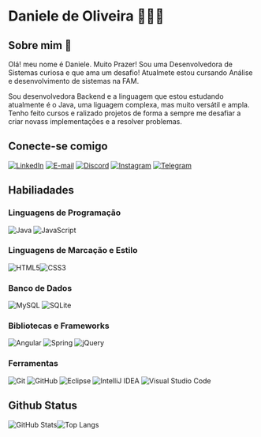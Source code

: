 # Daniele de Oliveira 👩🏼‍💻

## Sobre mim  🎯
 Olá! meu nome é Daniele. Muito Prazer! 
 Sou uma Desenvolvedora de Sistemas curiosa e que ama um desafio! Atualmete estou cursando Análise e desenvolvimento de sistemas na FAM.

  Sou desenvolvedora Backend e a linguagem que estou estudando atualmente é o Java, uma liguagem complexa, mas muito versátil e ampla. Tenho feito cursos e ralizado projetos de forma a sempre me desafiar a criar novass implementações e a resolver problemas. 


## Conecte-se comigo 
[![LinkedIn](https://img.shields.io/badge/LinkedIn-0077B5?style=for-the-badge&logo=linkedin&logoColor=white)](https://www.linkedin.com/in/daniele-oliveira-447ba2218/)
[![E-mail](https://img.shields.io/badge/-Email-000?style=for-the-badge&logo=microsoft-outlook&logoColor=007BFF)](mailto:daniele2303@hotmail.com)
[![Discord](https://img.shields.io/badge/Discord-7289DA?style=for-the-badge&logo=discord&logoColor=white)](https://discord.com/channels/@daniele0227/)
[![Instagram](https://img.shields.io/badge/-Instagram-%23E4405F?style=for-the-badge&logo=instagram&logoColor=white)](https://www.instagram.com/danielesilva233/)
[![Telegram](https://img.shields.io/badge/Telegram-000?style=for-the-badge&logo=telegram&logoColor=2CA5E0)](https://t.me/@DanieleeO)

## Habiliadades

### Linguagens de Programação

![Java](https://img.shields.io/badge/java-%23ED8B00.svg?style=for-the-badge&logo=openjdk&logoColor=white)
![JavaScript](https://img.shields.io/badge/JavaScript-F7DF1E?style=for-the-badge&logo=javascript&logoColor=black)

### Linguagens de Marcação e Estilo
![HTML5](https://img.shields.io/badge/HTML5-E34F26?style=for-the-badge&logo=html5&logoColor=white)![CSS3](https://img.shields.io/badge/CSS3-1572B6?style=for-the-badge&logo=css3&logoColor=white)

### Banco de Dados

![MySQL](https://img.shields.io/badge/MySQL-00000F?style=for-the-badge&logo=mysql&logoColor=white)
![SQLite](https://img.shields.io/badge/sqlite-%2307405e.svg?style=for-the-badge&logo=sqlite&logoColor=white)

### Bibliotecas e Frameworks 

![Angular](https://img.shields.io/badge/Angular-DD0031?style=for-the-badge&logo=angular&logoColor=white)
![Spring](https://img.shields.io/badge/spring-%236DB33F.svg?style=for-the-badge&logo=spring&logoColor=white)
![jQuery](https://img.shields.io/badge/jquery-%230769AD.svg?style=for-the-badge&logo=jquery&logoColor=white)

### Ferramentas

![Git](https://img.shields.io/badge/GIT-E44C30?style=for-the-badge&logo=git&logoColor=white)
![GitHub](https://img.shields.io/badge/github-%23121011.svg?style=for-the-badge&logo=github&logoColor=white)
![Eclipse](https://img.shields.io/badge/Eclipse-FE7A16.svg?style=for-the-badge&logo=Eclipse&logoColor=white)
![IntelliJ IDEA](https://img.shields.io/badge/IntelliJIDEA-000000.svg?style=for-the-badge&logo=intellij-idea&logoColor=white)
![Visual Studio Code](https://img.shields.io/badge/Visual%20Studio%20Code-0078d7.svg?style=for-the-badge&logo=visual-studio-code&logoColor=white)

## Github Status 
![GitHub Stats](https://github-readme-stats.vercel.app/api?username=DanieleDev&theme=transparent&bg_color=000&border_color=30A3DC&show_icons=true&icon_color=30A3DC&title_color=E94D5F&text_color=FFF)![Top Langs](https://github-readme-stats-git-masterrstaa-rickstaa.vercel.app/api/top-langs/?username=DanieleDev&layout=compact&bg_color=000&border_color=30A3DC&title_color=E94D5F&text_color=FFF)
